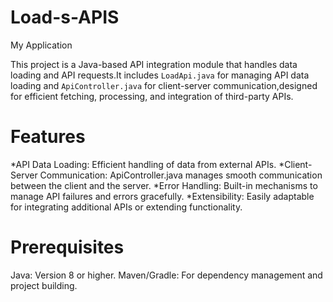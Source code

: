 # Load-s-APIS
My Application

This project is a Java-based API integration module that handles data loading and API requests.It includes `LoadApi.java` for managing API data loading and `ApiController.java` for client-server communication,designed for efficient fetching, processing, and integration of third-party APIs.

# Features
*API Data Loading: Efficient handling of data from external APIs.
*Client-Server Communication: ApiController.java manages smooth communication between the client and the server.
*Error Handling: Built-in mechanisms to manage API failures and errors gracefully.
*Extensibility: Easily adaptable for integrating additional APIs or extending functionality.
 
# Prerequisites
Java: Version 8 or higher.
Maven/Gradle: For dependency management and project building.
